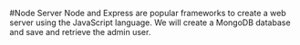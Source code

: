 #Node Server
Node and Express are popular frameworks to create a web server using the JavaScript language. We will create a MongoDB database and save and retrieve the admin user.
